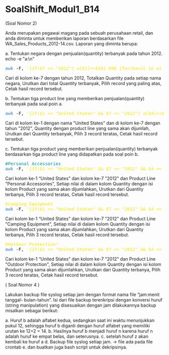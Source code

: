 # SoalShift_Modul1_B14


(Soal Nomor 2) 

Anda merupakan pegawai magang pada sebuah perusahaan retail, dan anda diminta
untuk memberikan laporan berdasarkan file WA_Sales_Products_2012-14.csv.
Laporan yang diminta berupa:

  a. Tentukan negara dengan penjualan(quantity) terbanyak pada tahun
    2012.
echo -e  "a:\n"

<pre><font color="#729FCF"><b>awk</b></font> -F, <font color="#FCE94F"><b>&apos;{if($7 == &quot;2012&quot;) a[$1]+=$10} END {for(hasil in a) {print a[hasil],hasil}}&apos;</b></font> WA_Sales_Products_2012-14.csv <font color="#4E9A06">|</font> sort -nr <font color="#4E9A06">|</font><font color="#729FCF"><b>awk</b></font> <font color="#FCE94F"><b>&apos;NR == 1 {print $2,$3}&apos;</b></font></pre>

   Cari di kolom ke-7 dengan tahun 2012, Totalkan Quantity pada setiap nama negara, Urutkan dari total Quantity terbanyak, Pilih record yang paling atas, Cetak hasil record tersebut.


  b. Tentukan tiga product line yang memberikan penjualan(quantity)
  terbanyak pada soal poin a.
<pre><font color="#729FCF"><b>awk</b></font> -F, <font color="#FCE94F"><b>&apos;{if($1 == &quot;United States&quot; &amp;&amp; $7 == &quot;2012&quot;) a[$4]+=$10} END {for(hasil in a) {print a[hasil],hasil}}&apos;</b></font> WA_Sales_Products_2012-14.csv <font color="#4E9A06">|</font> sort -nr <font color="#4E9A06">|</font> <font color="#729FCF"><b>awk</b></font> <font color="#FCE94F"><b>&apos;NR &lt;= 3 {print $2,$3}'</b></font></pre>

   Cari di kolom ke-1 dengan nama "United States" dan di kolom ke-7 dengan tahun "2012", Quantity dengan product line yang sama akan dijumlah, Urutkan dari Quantity terbanyak, Pilih 3 record teratas, Cetak hasil record tersebut.

  c. Tentukan tiga product yang memberikan penjualan(quantity)
terbanyak berdasarkan tiga product line yang didapatkan pada soal
poin b.

  <pre><font color="#06989A">#Personal Accessories</font>
<font color="#729FCF"><b>awk</b></font> -F, <font color="#FCE94F"><b>&apos;{if($1 == &quot;United States&quot; &amp;&amp; $7 == &quot;2012&quot; &amp;&amp; $4 == &quot;Personal Accessories&quot;) a[$6]+=$10} END {for(hasil in a) {print a[hasil],hasil}}&apos;</b></font> WA_Sales_Products_2012-14.csv | sort -nr | awk 'NR <=3 {print $2,$3,$4}'</pre>
  
  Cari kolom ke-1 “United States” dan kolom ke-7 "2012" dan Product Line "Personal Accessories", Setiap nilai di dalam kolom Quantity dengan isi kolom Product yang sama akan dijumlahkan, Urutkan dari Quantity terbanya, Pilih 3 record teratas, Cetak hasil record tersebut.
  
  
  <pre><font color="#FCE94F"><b>#Camping Equipment</b></font>
<font color="#729FCF"><b>awk</b></font> -F, <font color="#FCE94F"><b>&apos;{if($1 == &quot;United States&quot; &amp;&amp; $7 == &quot;2012&quot; &amp;&amp; $4 == &quot;#Camping Equipment&quot;) a[$6]+=$10} END {for(hasil in a) {print a[hasil],hasil}}&apos;</b></font> WA_Sales_Products_2012-14.csv | sort -nr | awk 'NR <= 3 {print $2,$3,$4}'</pre>
  
  Cari kolom ke-1 “United States” dan kolom ke-7 "2012" dan Product Line "Camping Equipment", Setiap nilai di dalam kolom Quantity dengan isi kolom Product yang sama akan dijumlahkan, Urutkan dari Quantity terbanya, Pilih 3 record teratas, Cetak hasil record tersebut.
 
 <pre><font color="#FCE94F"><b>#Outdoor Protection&quot;</b></font> 
<font color="#729FCF"><b>awk</b></font> -F, <font color="#FCE94F"><b>&apos;{if($1 == &quot;United States&quot; &amp;&amp; $7 == &quot;2012&quot; &amp;&amp; $4 == &quot;Outdoor Protection&quot;) a[$6]+=$10} END {for(hasil in a) {print a[hasil],hasil}}&apos;</b></font> WA_Sales_Products_2012-14.csv | sort -nr | awk 'NR <= 3 {print $2,$3,$4}'</pre>
  
  Cari kolom ke-1 “United States” dan kolom ke-7 "2012" dan Product Line "Outdoor Protection", Setiap nilai di dalam kolom Quantity dengan isi kolom Product yang sama akan dijumlahkan, Urutkan dari Quantity terbanya, Pilih 3 record teratas, Cetak hasil record tersebut.
 
 ( Soal Nomor 4 )
  
Lakukan backup file syslog setiap jam dengan format nama file “jam:menit tanggal-
bulan-tahun”. Isi dari file backup terenkripsi dengan konversi huruf (string
manipulation) yang disesuaikan dengan jam dilakukannya backup misalkan sebagai
berikut:

a. Huruf b adalah alfabet kedua, sedangkan saat ini waktu menunjukkan
pukul 12, sehingga huruf b diganti dengan huruf alfabet yang memiliki
urutan ke 12+2 = 14.
b. Hasilnya huruf b menjadi huruf n karena huruf n adalah huruf ke
empat belas, dan seterusnya.
c. setelah huruf z akan kembali ke huruf a 
d. Backup file syslog setiap jam. -> file ada pada file crontab
e. dan buatkan juga bash script untuk dekripsinya.
